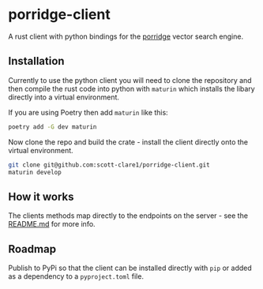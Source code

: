 # porridge-client

A rust client with python bindings for the [porridge](https://github.com/scott-clare1/porridge) vector search engine.

## Installation
Currently to use the python client you will need to clone the repository and then compile the rust code into python with `maturin` which installs the libary directly into a virtual environment.

If you are using Poetry then add `maturin` like this:
```bash
poetry add -G dev maturin
```

Now clone the repo and build the crate - install the client directly onto the virtual environment.

```bash
git clone git@github.com:scott-clare1/porridge-client.git
maturin develop
```

## How it works
The clients methods map directly to the endpoints on the server - see the [README.md](https://github.com/scott-clare1/porridge/blob/master/README.md) for more info.

## Roadmap
Publish to PyPi so that the client can be installed directly with `pip` or added as a dependency to a `pyproject.toml` file.
